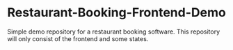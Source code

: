 # Restaurant-Booking-Frontend-Demo
Simple demo repository for a restaurant booking software. This repository will only consist of the frontend and some states.
